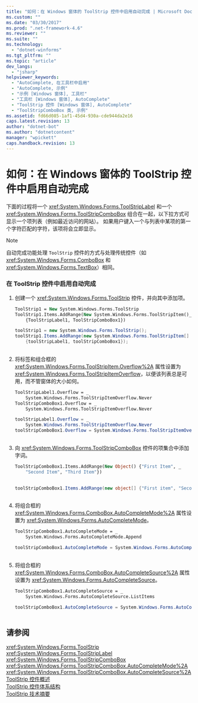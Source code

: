 ```yaml
---
title: "如何：在 Windows 窗体的 ToolStrip 控件中启用自动完成 | Microsoft Docs"
ms.custom: ""
ms.date: "03/30/2017"
ms.prod: ".net-framework-4.6"
ms.reviewer: ""
ms.suite: ""
ms.technology: 
  - "dotnet-winforms"
ms.tgt_pltfrm: ""
ms.topic: "article"
dev_langs: 
  - "jsharp"
helpviewer_keywords: 
  - "AutoComplete, 在工具栏中启用"
  - "AutoComplete, 示例"
  - "示例 [Windows 窗体], 工具栏"
  - "工具栏 [Windows 窗体], AutoComplete"
  - "ToolStrip 控件 [Windows 窗体], AutoComplete"
  - "ToolStripComboBox 类, 示例"
ms.assetid: fd66d085-1af1-45d4-930a-cde944da2e16
caps.latest.revision: 13
author: "dotnet-bot"
ms.author: "dotnetcontent"
manager: "wpickett"
caps.handback.revision: 13
---
```

# 如何：在 Windows 窗体的 ToolStrip 控件中启用自动完成
下面的过程将一个 <xref:System.Windows.Forms.ToolStripLabel> 和一个 <xref:System.Windows.Forms.ToolStripComboBox> 组合在一起，以下拉方式可显示一个项列表（例如最近访问的网站）。  如果用户键入一个与列表中某项的第一个字符匹配的字符，该项将会立即显示。  
  
> [!NOTE]
>  自动完成功能处理 `ToolStrip` 控件的方式与处理传统控件（如 <xref:System.Windows.Forms.ComboBox> 和 <xref:System.Windows.Forms.TextBox>）相同。  
  
### 在 ToolStrip 控件中启用自动完成  
  
1.  创建一个 <xref:System.Windows.Forms.ToolStrip> 控件，并向其中添加项。  
  
    ```vb  
    ToolStrip1 = New System.Windows.Forms.ToolStrip  
    ToolStrip1.Items.AddRange(New System.Windows.Forms.ToolStripItem()_  
        {ToolStripLabel1, ToolStripComboBox1})  
    ```  
  
    ```csharp  
    toolStrip1 = new System.Windows.Forms.ToolStrip();  
    toolStrip1.Items.AddRange(new System.Windows.Forms.ToolStripItem[]   
        {toolStripLabel1, toolStripComboBox1});  
  
    ```  
  
2.  将标签和组合框的 <xref:System.Windows.Forms.ToolStripItem.Overflow%2A> 属性设置为 <xref:System.Windows.Forms.ToolStripItemOverflow>，以便该列表总是可用，而不管窗体的大小如何。  
  
    ```vb  
    ToolStripLabel1.Overflow = _  
        System.Windows.Forms.ToolStripItemOverflow.Never  
    ToolStripComboBox1.Overflow = _  
        System.Windows.Forms.ToolStripItemOverflow.Never  
    ```  
  
    ```csharp  
    toolStripLabel1.Overflow = _  
        System.Windows.Forms.ToolStripItemOverflow.Never  
    toolStripComboBox1.Overflow = System.Windows.Forms.ToolStripItemOverflow.Never  
  
    ```  
  
3.  向 <xref:System.Windows.Forms.ToolStripComboBox> 控件的项集合中添加字词。  
  
    ```vb  
    ToolStripComboBox1.Items.AddRange(New Object() {"First Item", _  
        "Second Item", "Third Item"})  
  
    ```  
  
    ```csharp  
    toolStripComboBox1.Items.AddRange(new object[] {"First item", "Second item", "Third item"});  
  
    ```  
  
4.  将组合框的 <xref:System.Windows.Forms.ComboBox.AutoCompleteMode%2A> 属性设置为 <xref:System.Windows.Forms.AutoCompleteMode>。  
  
    ```vb  
    ToolStripComboBox1.AutoCompleteMode = _  
        System.Windows.Forms.AutoCompleteMode.Append  
    ```  
  
    ```csharp  
    toolStripComboBox1.AutoCompleteMode = System.Windows.Forms.AutoCompleteMode.Append;  
  
    ```  
  
5.  将组合框的 <xref:System.Windows.Forms.ComboBox.AutoCompleteSource%2A> 属性设置为 <xref:System.Windows.Forms.AutoCompleteSource>。  
  
    ```vb  
    ToolStripComboBox1.AutoCompleteSource = _  
        System.Windows.Forms.AutoCompleteSource.ListItems  
    ```  
  
    ```csharp  
    toolStripComboBox1.AutoCompleteSource = System.Windows.Forms.AutoCompleteSource.ListItems;  
  
    ```  
  
## 请参阅  
 <xref:System.Windows.Forms.ToolStrip>   
 <xref:System.Windows.Forms.ToolStripLabel>   
 <xref:System.Windows.Forms.ToolStripComboBox>   
 <xref:System.Windows.Forms.ToolStripComboBox.AutoCompleteMode%2A>   
 <xref:System.Windows.Forms.ToolStripComboBox.AutoCompleteSource%2A>   
 [ToolStrip 控件概述](../../../../docs/framework/winforms/controls/toolstrip-control-overview-windows-forms.md)   
 [ToolStrip 控件体系结构](../../../../docs/framework/winforms/controls/toolstrip-control-architecture.md)   
 [ToolStrip 技术摘要](../../../../docs/framework/winforms/controls/toolstrip-technology-summary.md)
